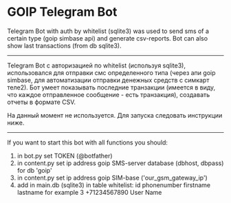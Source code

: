 # GOIP Telegram Bot
Telegram Bot with auth by whitelist (sqlite3) was used to send sms of a certain type (goip simbase api) and generate csv-reports. Bot can also show last transactions (from db sqlite3).
___
Telegram Bot с авторизацией по whitelist (используя sqlite3), использовался для отправки смс определенного типа (через апи goip simbase, для автоматизации отправки денежных средств с симкарт теле2). Бот умеет показывать последние транзакции (имеется в виду, что каждое отправленное сообщение - есть транзакция), создавать отчеты в формате CSV.

На данный момент не используется. 
Для запуска следовать инструкции ниже.
___

If you want to start this bot with all functions you should:
1) in bot.py set TOKEN (@botfather)
2) in content.py set ip address goip SMS-server database (dbhost, dbpass) for db 'goip'
3) in content.py set ip address goip SIM-base ('our_gsm_gateway_ip')
4) add in main.db (sqlite3) in table whitelist:
id phonenumber firstname lastname
for example
3 +71234567890 User Name
